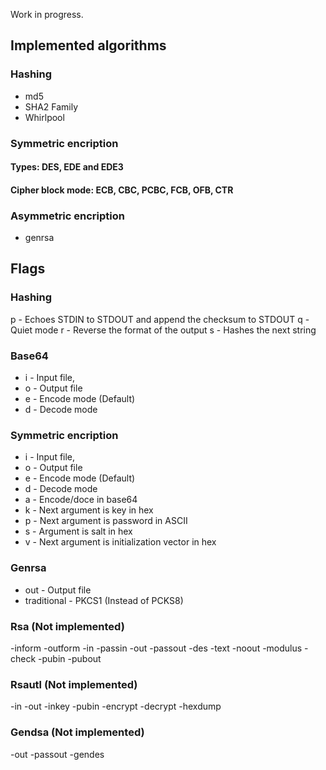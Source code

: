 Work in progress.

## Implemented algorithms

### Hashing
- md5
- SHA2 Family
- Whirlpool

### Symmetric encription

#### Types: DES, EDE and EDE3
#### Cipher block mode: ECB, CBC, PCBC, FCB, OFB, CTR

### Asymmetric encription

- genrsa

## Flags

### Hashing

p - Echoes STDIN to STDOUT and append the checksum to STDOUT
q - Quiet mode
r - Reverse the format of the output
s - Hashes the next string

### Base64

- i - Input file,
- o - Output file
- e - Encode mode (Default)
- d - Decode mode

### Symmetric encription

- i - Input file,
- o - Output file
- e - Encode mode (Default)
- d - Decode mode
- a - Encode/doce in base64
- k - Next argument is key in hex
- p - Next argument is password in ASCII
- s - Argument is salt in hex
- v - Next argument is initialization vector in hex

### Genrsa

- out - Output file
- traditional - PKCS1 (Instead of PCKS8)

### Rsa (Not implemented)

-inform
-outform
-in
-passin
-out
-passout
-des
-text
-noout
-modulus
-check
-pubin
-pubout

### Rsautl (Not implemented)

-in
-out
-inkey
-pubin
-encrypt
-decrypt
-hexdump

### Gendsa (Not implemented)

-out
-passout
-gendes

